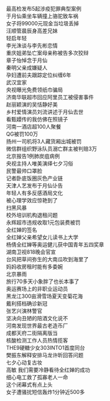 最高检发布5起涉疫犯罪典型案例  
于月仙乘坐车辆撞上骆驼致车祸  
女子将99000元现金当垃圾丢掉  
汪顺管晨辰身高差兄妹  
轻启年轻  
李光洙谈与李先彬恋情  
重庆姐弟坠亡案母亲称被告多次狡辩  
章子怡悼念于月仙  
秦明父亲成嫌疑人  
孕妇遭前夫跟踪定位纠缠6年  
武汉宜家  
央视曝光免费领纸巾骗局  
济南华联超市回应阿里员工被侵害事件  
赵丽颖演的吴恬静好美  
乡村爱情演员刘流讲述于月仙去世  
看甄嬛传的我仿佛在照镜子  
河南一酒店超100人聚餐  
QG被罚100万  
扬州一司机将3人藏货厢出城被罚  
微信群组织野泳队员溺亡群主被判赔3万  
北京报告1例肺炭疽病例  
央视主持人唯美演绎七夕习俗  
民警最帅口罩脸  
记者卧底饭圈灰色产业链  
天津人艺发布于月仙讣告  
年轻人有多反感酒局文化  
被心理学效应惊艳到了  
扫黑风暴  
校外培训机构退租问题  
永辉超市违规收取1元包装费被罚  
全红婵的签名  
全红婵父亲希望女儿读书上大学  
杨倩全红婵等奥运健儿获中国青年五四奖章  
湖南卫视818晚会官宣  
台风把草间弥生的大南瓜吹到海里了  
妈妈收房租时能有多委婉  
北京暴雨  
旅行70多天小象胖了也长本事了  
奥运赛场上的非职业运动员  
黑龙江300亩滑雪场夏天变菊花海  
戴利搭档确诊新冠  
张艺兴演林警官  
坚决向丑陋的陪酒文化说不  
河南发现世界最古老造币厂  
成都天府二街隔离版当  
核酸检测工作人员热情揽客  
THE9硬糖少女303INTO1首度同台  
樊振东解释安排马龙许昕回答问题  
七夕心动复古妆  
高敏 我们需要冷静看待全红婵的成功  
细心电工救了孤寡老人一命  
这个闭幕式有点上头  
女子遭骚扰短信轰炸1分钟近500多  
